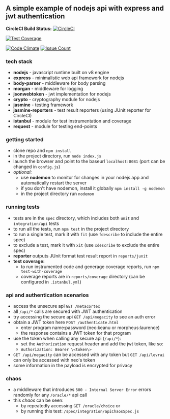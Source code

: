 ## A simple example of nodejs api with express and jwt authentication

**CircleCI Build Status:** [![CircleCI](https://circleci.com/gh/pinbar/nodejs-express-jwt.svg?style=svg)](https://circleci.com/gh/pinbar/nodejs-express-jwt) 

[![Test Coverage](https://codeclimate.com/github/pinbar/nodejs-express-jwt/badges/coverage.svg)](https://codeclimate.com/github/pinbar/nodejs-express-jwt/coverage) 

[![Code Climate](https://codeclimate.com/github/pinbar/nodejs-express-jwt/badges/gpa.svg)](https://codeclimate.com/github/pinbar/nodejs-express-jwt) [![Issue Count](https://codeclimate.com/github/pinbar/nodejs-express-jwt/badges/issue_count.svg)](https://codeclimate.com/github/pinbar/nodejs-express-jwt)

### tech stack
* **nodejs** - javascript runtime built on v8 engine
* **express** - minimalistic web api framework for nodejs
* **body-parser** - middleware for body parsing
* **morgan** - middleware for logging
* **jsonwebtoken** - jwt implementation for nodejs
* **crypto** - cryptography module for nodejs
* **jasmine** - testing framework
* **jasmine-reporters** - test result reporters (using JUnit reporter for CircleCI)
* **istanbul** - module for test instrumentation and coverage
* **request** - module for testing end-points

### getting started
* clone repo and `npm install`
* in the project directory, run `node index.js`
* launch the browser and point to the baseurl `localhost:8081` (port can be changed in `config.js`)
* *optional:*
    * use __nodemon__ to monitor for changes in your nodejs app and automatically restart the server
    * if you don't have nodemon, install it globally `npm install -g nodemon`
    * in the project directory run `nodemon`

### running tests
* tests are in the `spec` directory, which includes both `unit` and `integration/api` tests
* to run all the tests, run `npm test` in the project directory
* to run a single test, mark it with `fit` (use `fdescribe` to include the entire spec)
* to exclude a test, mark it with `xit` (use `xdescribe` to exclude the entire spec)
* **reporter** outputs JUnit format test result report in `reports/junit`
* **test coverage:** 
    * to run instrumented code and generage coverage reports, run `npm test-with-coverage`
    * coverage reports are in `reports/coverage` directory (can be configured in `.istanbul.yml`)

### api and authentication scenarios
* access the unsecure api `GET /metacortex`
* all `/api/*` calls are secured with JWT authentication
* try accessing the secure api `GET /api/megacity` to see an auth error
* obtain a JWT token here `POST /authenticate.html`
    * enter program name:password (neo:keanu or morpheus:laurence)
    * the response contains a JWT token for that program
* use the token when calling any secure api (`/api/*`):
    * set the `Authorization` request header and add the jwt token, like so:
    * `Authorization: Bearer \<token\>`
* `GET /api/megacity` can be accessed with any token but `GET /api/levrai` can only be accessed with neo's token
* some information in the payload is encrypted for privacy

### chaos
* a middleware that introduces `500 - Internal Server Error` errors randomly for any `/oracle/*` api call
* this _chaos_ can be seen:
    * by repeatedly accessing `GET /oracle/choice` or 
    * by running this test: `/spec/integration/apiChaosSpec.js`
